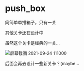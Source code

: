 # push_box
简简单单推箱子，只有一关

其他关卡还在设计中

虽然这个关卡是经典的一关...

![屏幕截图 2021-09-24 111000](https://user-images.githubusercontent.com/77043631/134612440-a0c043f8-cc71-4ba4-bfc2-5b4b338696b8.png)

后面会再去设计一些新关卡？(maybe...
